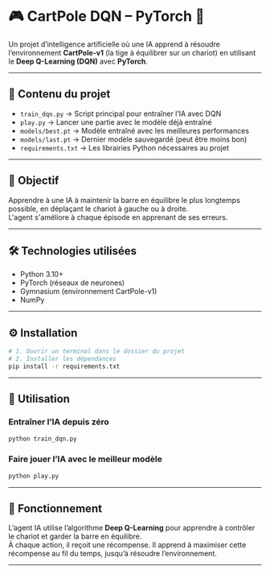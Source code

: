 
# 🎮 CartPole DQN – PyTorch 🧠

Un projet d’intelligence artificielle où une IA apprend à résoudre l’environnement **CartPole-v1** (la tige à équilibrer sur un chariot) en utilisant le **Deep Q-Learning (DQN)** avec **PyTorch**.

---

## 📂 Contenu du projet

- `train_dqn.py` → Script principal pour entraîner l’IA avec DQN
- `play.py` → Lancer une partie avec le modèle déjà entraîné
- `models/best.pt` → Modèle entraîné avec les meilleures performances
- `models/last.pt` → Dernier modèle sauvegardé (peut être moins bon)
- `requirements.txt` → Les librairies Python nécessaires au projet

---

## 🎯 Objectif

Apprendre à une IA à maintenir la barre en équilibre le plus longtemps possible, en déplaçant le chariot à gauche ou à droite.  
L'agent s'améliore à chaque épisode en apprenant de ses erreurs.

---

## 🛠️ Technologies utilisées

- Python 3.10+
- PyTorch (réseaux de neurones)
- Gymnasium (environnement CartPole-v1)
- NumPy

---

## ⚙️ Installation

```bash
# 1. Ouvrir un terminal dans le dossier du projet
# 2. Installer les dépendances
pip install -r requirements.txt
```

---

## 🚀 Utilisation

### Entraîner l’IA depuis zéro

```bash
python train_dqn.py
```

### Faire jouer l’IA avec le meilleur modèle

```bash
python play.py
```

---

## 🧠 Fonctionnement

L’agent IA utilise l’algorithme **Deep Q-Learning** pour apprendre à contrôler le chariot et garder la barre en équilibre.  
À chaque action, il reçoit une récompense. Il apprend à maximiser cette récompense au fil du temps, jusqu’à résoudre l’environnement.

---


